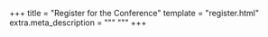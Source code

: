 +++
title = "Register for the Conference"
template = "register.html"
extra.meta_description = """
"""
+++
